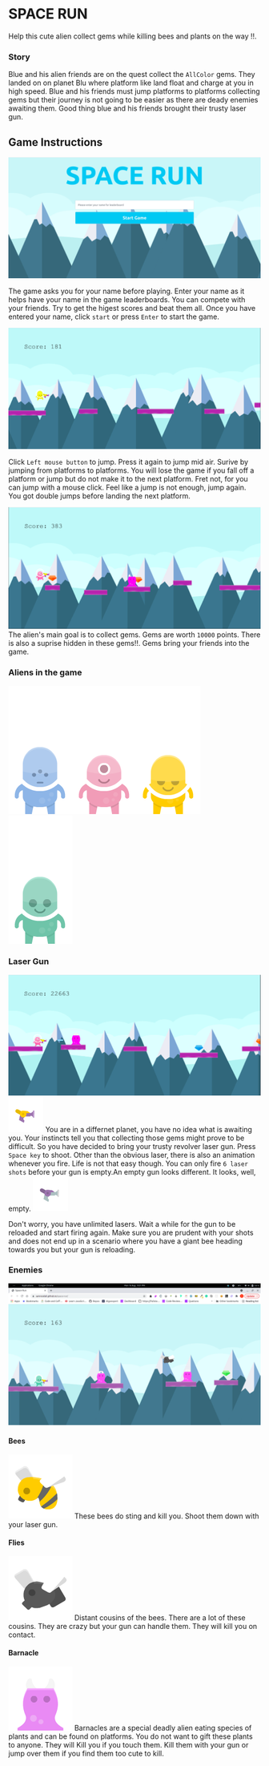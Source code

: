 # SPACE RUN
  Help this cute alien collect gems while killing bees and plants on the way !!.

### Story
Blue and his alien friends are on the quest collect the `AllColor` gems. They landed on on planet Blu where platform like land float and charge at you in high speed. Blue and his friends must jump platforms to platforms collecting gems but their journey is not going to be easier as there are deady enemies awaiting them. Good thing blue and his friends brought their trusty laser gun.



## Game Instructions
![Start Screen](screenshots/startScreen.png)

The game asks you for your name before playing. Enter your name as it helps have your name in the game leaderboards. You can compete with your friends. Try to get the higest scores and beat them all.
Once you have entered your name, click `start` or press `Enter` to start the game.

![Jump platform to platforms](screenshots/jumpPlatforms.png)

Click `Left mouse button` to jump. Press it again to jump mid air.
Surive by jumping from platforms to platforms. You will lose the game if you fall off a platform or jump but do not make it to the next platform. Fret not, for you can jump with a mouse click. Feel like a jump is not enough, jump again. You got double jumps before landing the next platform.


![Collect Gem](screenshots/collectGem.png)
The alien's main goal is to collect gems. Gems are worth `10000` points. There is also a suprise hidden in these gems!!. Gems bring your friends into the game.

### Aliens in the game
![blue Alien](src/assets/player/Blue/alienBlue_front.png)![Red Alien](src/assets/player/Blue/../Pink/alienPink_front.png)![Green ALien](src/assets/player/Yellow/alienYellow_front.png)![Green ALien](src/assets/player/Green/alienGreen_front.png)


### Laser Gun
![Shoot lasers with you gun](screenshots/shootLasers.png)
![laser gun](src/assets/laser/raygunBig.png)
You are in a differnet planet, you have no idea what is awaiting you. Your instincts tell you that collecting those gems might prove to be difficult. So you have decided to bring your trusty revolver laser gun. Press `Space key` to shoot. Other than the obvious laser, there is also an animation whenever you fire.
Life is not that easy though. You can only fire `6 laser shots` before your gun is empty.An empty gun looks different. It looks, well, empty.
![empty gun](src/assets/laser/raygunPurpleBig.png)

Don't worry, you have unlimited lasers. Wait a while for the gun to be reloaded and start firing again. Make sure you are prudent with your shots and does not end up in a scenario where you have a giant bee heading towards you but your gun is reloading.
### Enemies
![Enemies in the game](screenshots/enemies.png)
#### Bees
![Bees](src/assets/enemies/bee.png)
These bees do sting and kill you. Shoot them down with your laser gun.
#### Flies
![Bees](src/assets/enemies/fly.png)
Distant cousins of the bees. There are a lot of these cousins. They are crazy but your gun can handle them. They will kill you on contact.

#### Barnacle
![Barnacle](src/assets/enemeies/../enemies/barnacle.png)
Barnacles are a special deadly alien eating species of plants and can be found on platforms. You do not want to gift these plants to anyone. They will Kill you if you touch them. Kill them with your gun or jump over them if you find them too cute to kill.
